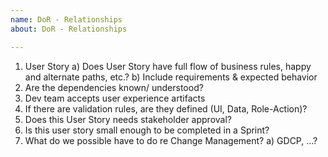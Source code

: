 ```yaml
---	
name: DoR - Relationships	
about: DoR - Relationships

---
```


1.	User Story 
   a) Does User Story have full flow of business rules, happy and alternate paths, etc.?
   b) Include requirements & expected behavior
2.	Are the dependencies known/ understood?
3.	Dev team accepts user experience artifacts
4.	If there are validation rules, are they defined (UI, Data, Role-Action)?
5.	Does this User Story needs stakeholder approval?
6.	Is this user story small enough to be completed in a Sprint?
7.	What do we possible have to do re Change Management? 
   a) GDCP, …?
